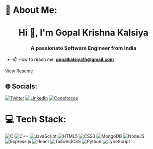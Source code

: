# 💫 About Me:
<h1 align="center">Hi 👋, I'm Gopal Krishna Kalsiya</h1>
<h3 align="center">A passionate Software Engineer from India</h3>

- 📫 How to reach me: **gopalkalsiya1h@gmail.com**

<p align="left">
    <a href="https://drive.google.com/file/d/14ME0ayjFlS0rnsDgD9AhwIaDicckRP_3/view?usp=sharing" target="_blank">View Resume</a>
</p>

## 🌐 Socials:
[![Twitter](https://img.shields.io/badge/Twitter-%231DA1F2.svg?logo=Twitter&logoColor=white)](https://twitter.com/GopalKalsi4986) [![LinkedIn](https://img.shields.io/badge/LinkedIn-%230077B5.svg?logo=linkedin&logoColor=white)](https://www.linkedin.com/in/gopal-kalsiya-227415257?utm_source=share&utm_campaign=share_via&utm_content=profile&utm_medium=android_app) [![Codeforces](https://img.shields.io/badge/Codeforces-%2331A8FF.svg?style=for-the-badge&logo=codeforces&logoColor=white)](https://codeforces.com/profile/gopalkalsiya?mobile=false)

# 💻 Tech Stack:
![C](https://img.shields.io/badge/c-%2300599C.svg?style=for-the-badge&logo=c&logoColor=white) ![C++](https://img.shields.io/badge/c++-%2300599C.svg?style=for-the-badge&logo=c%2B%2B&logoColor=white) ![JavaScript](https://img.shields.io/badge/javascript-%23323330.svg?style=for-the-badge&logo=javascript&logoColor=%23F7DF1E) ![HTML5](https://img.shields.io/badge/html5-%23E34F26.svg?style=for-the-badge&logo=html5&logoColor=white) ![CSS3](https://img.shields.io/badge/css3-%231572B6.svg?style=for-the-badge&logo=css3&logoColor=white) ![MongoDB](https://img.shields.io/badge/MongoDB-%234ea94b.svg?style=for-the-badge&logo=mongodb&logoColor=white) ![NodeJS](https://img.shields.io/badge/node.js-6DA55F?style=for-the-badge&logo=node.js&logoColor=white) ![Express.js](https://img.shields.io/badge/express.js-%23404d59.svg?style=for-the-badge&logo=express&logoColor=%2361DAFB) ![React](https://img.shields.io/badge/react-%2320232a.svg?style=for-the-badge&logo=react&logoColor=%2361DAFB) ![TailwindCSS](https://img.shields.io/badge/tailwindcss-%2338B2AC.svg?style=for-the-badge&logo=tailwind-css&logoColor=white) ![Python](https://img.shields.io/badge/python-%2314354C.svg?style=for-the-badge&logo=python&logoColor=white) ![TypeScript](https://img.shields.io/badge/typescript-%23007ACC.svg?style=for-the-badge&logo=typescript&logoColor=white)

<!---
gopalkalsiya/gopalkalsiya is a ✨ special ✨ repository because its `README.md` (this file) appears on your GitHub profile.
You can click the Preview link to take a look at your changes.
--->

